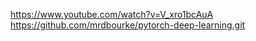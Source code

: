 https://www.youtube.com/watch?v=V_xro1bcAuA
https://github.com/mrdbourke/pytorch-deep-learning.git

